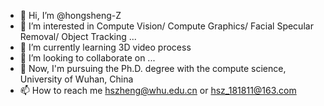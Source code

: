 - 👋 Hi, I’m @hongsheng-Z
- 👀 I’m interested in Compute Vision/ Compute Graphics/ Facial Specular Removal/ Object Tracking ...
- 🌱 I’m currently learning 3D video process
- 💞️ I’m looking to collaborate on ...
- 🍋 Now, I'm pursuing the Ph.D. degree with the compute science, University of Wuhan, China
- 📫 How to reach me hszheng@whu.edu.cn or hsz_181811@163.com

<!---
hongsheng-Z/hongsheng-Z is a ✨ special ✨ repository because its `README.md` (this file) appears on your GitHub profile.
You can click the Preview link to take a look at your changes.
--->
